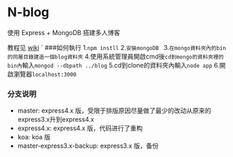 N-blog
======

使用 Express + MongoDB 搭建多人博客  

教程见 [wiki](https://github.com/nswbmw/N-blog/wiki/_pages)
ˊ
###如何執行
1.`npm instll`
2.`安裝mongoDB ` 
3.`在mongo資料夾內的bin的同層目錄建造一個blog資料夾`
4.使用系統管理員開啟cmd後`cd到mongo的資料夾裡的bin內`輸入`mongod --dbpath ../blog`
5.cd到clone的資料夾內輸入`node app`
6.開啟瀏覽器`localhost:3000`


### 分支说明

- master: express4.x 版，受限于排版原因尽量做了最少的改动从原来的express3.x升到express4.x
- express4.x: express4.x 版，代码进行了重构
- koa: koa 版
- master-express3.x-backup: express3.x 版，备份
